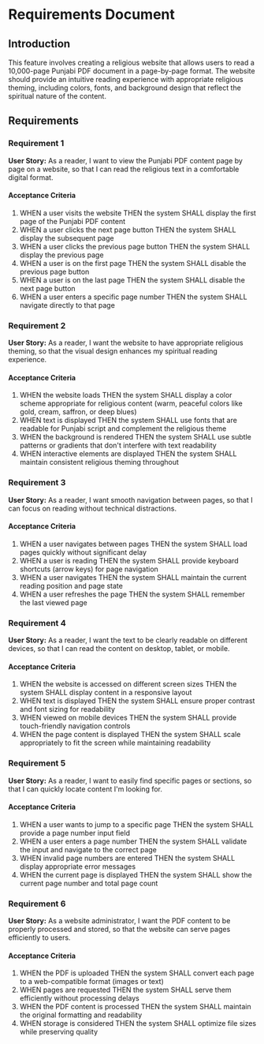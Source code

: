 # Requirements Document

## Introduction

This feature involves creating a religious website that allows users to read a 10,000-page Punjabi PDF document in a page-by-page format. The website should provide an intuitive reading experience with appropriate religious theming, including colors, fonts, and background design that reflect the spiritual nature of the content.

## Requirements

### Requirement 1

**User Story:** As a reader, I want to view the Punjabi PDF content page by page on a website, so that I can read the religious text in a comfortable digital format.

#### Acceptance Criteria

1. WHEN a user visits the website THEN the system SHALL display the first page of the Punjabi PDF content
2. WHEN a user clicks the next page button THEN the system SHALL display the subsequent page
3. WHEN a user clicks the previous page button THEN the system SHALL display the previous page
4. WHEN a user is on the first page THEN the system SHALL disable the previous page button
5. WHEN a user is on the last page THEN the system SHALL disable the next page button
6. WHEN a user enters a specific page number THEN the system SHALL navigate directly to that page

### Requirement 2

**User Story:** As a reader, I want the website to have appropriate religious theming, so that the visual design enhances my spiritual reading experience.

#### Acceptance Criteria

1. WHEN the website loads THEN the system SHALL display a color scheme appropriate for religious content (warm, peaceful colors like gold, cream, saffron, or deep blues)
2. WHEN text is displayed THEN the system SHALL use fonts that are readable for Punjabi script and complement the religious theme
3. WHEN the background is rendered THEN the system SHALL use subtle patterns or gradients that don't interfere with text readability
4. WHEN interactive elements are displayed THEN the system SHALL maintain consistent religious theming throughout

### Requirement 3

**User Story:** As a reader, I want smooth navigation between pages, so that I can focus on reading without technical distractions.

#### Acceptance Criteria

1. WHEN a user navigates between pages THEN the system SHALL load pages quickly without significant delay
2. WHEN a user is reading THEN the system SHALL provide keyboard shortcuts (arrow keys) for page navigation
3. WHEN a user navigates THEN the system SHALL maintain the current reading position and page state
4. WHEN a user refreshes the page THEN the system SHALL remember the last viewed page

### Requirement 4

**User Story:** As a reader, I want the text to be clearly readable on different devices, so that I can read the content on desktop, tablet, or mobile.

#### Acceptance Criteria

1. WHEN the website is accessed on different screen sizes THEN the system SHALL display content in a responsive layout
2. WHEN text is displayed THEN the system SHALL ensure proper contrast and font sizing for readability
3. WHEN viewed on mobile devices THEN the system SHALL provide touch-friendly navigation controls
4. WHEN the page content is displayed THEN the system SHALL scale appropriately to fit the screen while maintaining readability

### Requirement 5

**User Story:** As a reader, I want to easily find specific pages or sections, so that I can quickly locate content I'm looking for.

#### Acceptance Criteria

1. WHEN a user wants to jump to a specific page THEN the system SHALL provide a page number input field
2. WHEN a user enters a page number THEN the system SHALL validate the input and navigate to the correct page
3. WHEN invalid page numbers are entered THEN the system SHALL display appropriate error messages
4. WHEN the current page is displayed THEN the system SHALL show the current page number and total page count

### Requirement 6

**User Story:** As a website administrator, I want the PDF content to be properly processed and stored, so that the website can serve pages efficiently to users.

#### Acceptance Criteria

1. WHEN the PDF is uploaded THEN the system SHALL convert each page to a web-compatible format (images or text)
2. WHEN pages are requested THEN the system SHALL serve them efficiently without processing delays
3. WHEN the PDF content is processed THEN the system SHALL maintain the original formatting and readability
4. WHEN storage is considered THEN the system SHALL optimize file sizes while preserving quality